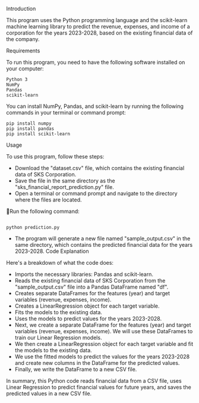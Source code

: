 Introduction

This program uses the Python programming language and the scikit-learn machine learning library to predict the revenue, expenses, and income of a corporation for the years 2023-2028, based on the existing financial data of the company.


Requirements

To run this program, you need to have the following software installed on your computer:
```
Python 3
NumPy
Pandas
scikit-learn
```
You can install NumPy, Pandas, and scikit-learn by running the following commands in your terminal or command prompt:
```
pip install numpy
pip install pandas
pip install scikit-learn

```
Usage

To use this program, follow these steps:

- Download the "dataset.csv" file, which contains the existing financial data of SKS Corporation.
- Save the file in the same directory as the "sks_financial_report_prediction.py" file.
- Open a terminal or command prompt and navigate to the directory where the files are located.


Run the following command:
```

python prediction.py

```
- The program will generate a new file named "sample_output.csv" in the same directory, which contains the predicted financial data for the years 2023-2028.
Code Explanation

Here's a breakdown of what the code does:

- Imports the necessary libraries: Pandas and scikit-learn.
- Reads the existing financial data of SKS Corporation from the "sample_output.csv" file into a Pandas DataFrame named "df".
- Creates separate DataFrames for the features (year) and target variables (revenue, expenses, income).
- Creates a LinearRegression object for each target variable.
- Fits the models to the existing data.
- Uses the models to predict values for the years 2023-2028.
- Next, we create a separate DataFrame for the features (year) and target variables (revenue, expenses, income). We will use these DataFrames to train our Linear Regression models.
- We then create a LinearRegression object for each target variable and fit the models to the existing data.
- We use the fitted models to predict the values for the years 2023-2028 and create new columns in the DataFrame for the predicted values.
- Finally, we write the DataFrame to a new CSV file.


In summary, this Python code reads financial data from a CSV file, uses Linear Regression to predict financial values for future years, and saves the predicted values in a new CSV file.
